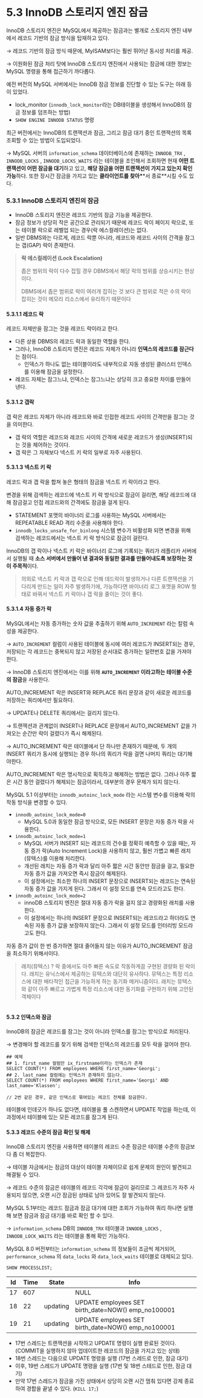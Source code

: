 # 5.3 InnoDB 스토리지 엔진 잠금

InnoDB 스토리지 엔진은 MySQL에서 제공하는 잠금과는 별개로 스토리지 엔진 내부에서 레코드 기반의 잠금 방식을 탑재하고 있다.

→ 레코드 기반의 잠금 방식 때문에, MyISAM보다는 훨씬 뛰어난 동시성 처리를 제공.

→ 이원화된 잠금 처리 탓에 InnoDB 스토리지 엔진에서 사용되는 잠금에 대한 정보는 MySQL 명령을 통해 접근하기 까다롭다.

예전 버전의 MySQL 서버에서는 InnoDB 잠금 정보를 진단할 수 있는 도구는 아래 등이 있었다.

* lock\_monitor (`innodb_lock_monitor`라는 DB테이블을 생성해서 InnoDB의 잠금 정보를 덤프하는 방법)
* `SHOW ENGINE INNODB STATUS` 명령

최근 버전에서는 InnoDB의 트랜잭션과 잠금, 그리고 잠금 대기 중인 트랜잭션의 목록 조회할 수 있는 방법이 도입되었다.

→ MySQL 서버의 `information_schema` 데이터베이스에 존재하는 `INNODB_TRX` , `INNODB_LOCKS` , `INNODB_LOCKS_WAITS` 라는 테이블을 조인해서 조회하면 현재 **어떤 트랜잭션이 어떤 잠금을 대기**하고 있고, **해당 잠금을 어떤 트랜잭션이 가지고 있는지 확인가능**하다. 또한 장시간 잠금을 가지고 있는 **클라이언트를 찾아\***\*서 종료\*\*시킬 수도 있다.

### 5.3.1 InnoDB 스토리지 엔진의 잠금

* InnoDB 스토리지 엔진은 레코드 기반의 잠금 기능을 제공한다.
* 잠금 정보가 상당히 작은 공간으로 관리되기 때문에 레코드 락이 페이지 락으로, 또는 테이블 락으로 레벨업 되는 경우(락 에스컬레이션)는 없다.
* 일반 DBMS와는 다르게, 레코드 락뿐 아니라, 레코드와 레코드 사이의 간격을 잠그는 갭(GAP) 락이 존재한다.

> **락 에스컬레이션 (Lock Escalation)**
>
> 좁은 범위의 락이 다수 잡힐 경우 DBMS에서 해당 락의 범위를 상승시키는 현상이다.
>
> DBMS에서 좁은 범위로 락이 여러개 잡히는 것 보다 큰 범위로 적은 수의 락이 잡히는 것이 메모리 리소스에서 유리하기 때문이다

#### 5.3.1.1 레코드 락

레코드 자체만을 잠그는 것을 레코드 락이라고 한다.

* 다른 상용 DBMS의 레코드 락과 동일한 역할을 한다.
* 그러나, InnoDB 스토리지 엔진은 레코드 자체가 아니라 **인덱스의 레코드를 잠근다**는 점이다.
  * 인덱스가 하나도 없는 테이블이라도 내부적으로 자동 생성된 클러스터 인덱스를 이용해 잠금을 설정한다.
* 레코드 자체는 잠그느냐, 인덱스는 잠그느냐는 상당히 크고 중요한 차이를 만들어 낸다.

#### 5.3.1.2 갭락

갭 락은 레코드 자체가 아니라 레코드와 바로 인접한 레코드 사이의 간격만을 잠그는 것을 의미한다.

* 갭 락의 역할은 레코드와 레코드 사이의 간격에 새로운 레코드가 생성(INSERT)되는 것을 제어하는 것이다.
* 갭 락은 그 자체보다 넥스트 키 락의 일부로 자주 사용된다.

#### 5.3.1.3 넥스트 키 락

레코드 락과 갭 락을 합쳐 놓은 형태의 잠금을 넥스트 키 락이라고 한다.

변경을 위해 검색하는 레코드에 넥스트 키 락 방식으로 잠금이 걸리면, 해당 레코드에 대해 잠금걸고 인접 레코드와의 간격에도 잠금을 걸게 된다.

* STATEMENT 포맷의 바이너리 로그를 사용하는 MySQL 서버에서는 REPEATABLE READ 격리 수준을 사용해야 한다.
* `innodb_locks_unsafe_for_binlong` 시스템 변수가 비활성화 되면 변경을 위해 검색하는 레코드에서는 넥스트 키 락 방식으로 잠금이 걸린다.

InnoDB의 갭 락이나 넥스트 키 락은 바이너리 로그에 기록되는 쿼리가 레플리카 서버에서 실행될 때 **소스 서버에서 만들어 낸 결과와 동일한 결과를 만들어내도록 보장하는 것이 주목적**이다.

> 의외로 넥스트 키 락과 갭 락으로 인해 데드락이 발생하거나 다른 트랜잭션을 기다리게 만드는 일이 자주 발생하기에, 가능하다면 바이너리 로그 포맷을 ROW 형태로 바꿔서 넥스트 키 락이나 갭 락을 줄이는 것이 좋다.

#### 5.3.1.4 자동 증가 락

MySQL에서는 자동 증가하는 숫자 값을 추출하기 위해 `AUTO_INCREMENT` 라는 칼럼 속성을 제공한다.

→ `AUTO_INCREMENT` 컬럼이 사용된 테이블에 동시에 여러 레코드가 INSERT되는 경우, 저장되는 각 레코드는 중복되지 않고 저장된 순서대로 증가하는 일련번호 값을 가져야 한다.

→ InnoDB 스토리지 엔진에서는 이를 위해 **`AUTO_INCREMENT` 이라고하는 테이블 수준의 잠금**을 사용한다.

AUTO\_INCREMENT 락은 INSERT와 REPLACE 쿼리 문장과 같이 새로운 레코드를 저장하는 쿼리에서만 필요하다.

→ UPDATE나 DELETE 쿼리에서는 걸리지 않는다.

→ 트랜잭션과 관계없이 INSERT나 REPLACE 문장에서 AUTO\_INCREMENT 값을 가져오는 순간만 락이 걸렸다가 즉시 해제된다.

→ AUTO\_INCREMENT 락은 테이블에서 단 하나만 존재하기 때문에, 두 개의 INSERT 쿼리가 동시에 실행되는 경우 하나의 쿼리가 락을 걸면 나머지 쿼리는 대기해야한다.

AUTO\_INCREMENT 락은 명시적으로 획득하고 해제하는 방법은 없다. 그러나 아주 짧은 시간 동안 걸렸다가 해제되는 잠금이라서, 대부분의 경우 문제가 되지 않는다.

MySQL 5.1 이상부터는 `innodb_autoinc_lock_mode` 라는 시스템 변수를 이용해 락의 작동 방식을 변경할 수 있다.

* `innodb_autoinc_lock_mode=0`
  * MySQL 5.0과 동일한 잠금 방식으로, 모든 INSERT 문장은 자동 증가 락을 사용한다.
* `innodb_autoinc_lock_mode=1`
  * MySQL 서버가 INSERT 되는 레코드의 건수를 정확히 예측할 수 있을 때는, 자동 증가 락(Auto Increment Lock)을 사용하지 않고, 훨씬 가볍고 빠른 래치(뮤텍스)를 이용해 처리한다.
  * 개선된 래치는 자동 증가 락과 달리 아주 짧은 시간 동안만 잠금을 걸고, 필요한 자동 증가 값을 가져오면 즉시 잠금이 해제된다.
  * 이 설정에서는 최소한 하나의 INSERT 문장으로 INSERT되는 레코드는 연속된 자동 증가 값을 가지게 된다. 그래서 이 설정 모드를 연속 모드라고도 한다.
* `innodb_autoinc_lock_mode=2`
  * innoDB 스토리지 엔진은 절대 자동 증가 락을 걸지 않고 경량화된 래치를 사용한다.
  * 이 설정에서는 하나의 INSERT 문장으로 INSERT되는 레코드라고 하더라도 연속된 자동 증가 값을 보장하지 않는다. 그래서 이 설정 모드를 인터리빙 모드라고도 한다.

자동 증가 값이 한 번 증가하면 절대 줄어들지 않는 이유가 AUTO\_INCREMENT 잠금을 최소하기 위해서이다.

> 래치(뮤텍스) ? 락 중에서도 아주 빠른 속도로 작동하게끔 구현된 경량화 된 락이다. 래치는 유닉스에서 제공하는 뮤텍스와 대단히 유사하다. 뮤텍스는 특정 리소스에 대한 배타적인 접근을 가능하게 하는 동기화 메커니즘이다. 래치는 뮤텍스와 같이 아주 빠르고 가볍게 특정 리소스에 대한 동기화를 구현하기 위해 고안된 객체이다&#x20;
>
>

<figure><img src="../../../.gitbook/assets/image (8).png" alt=""><figcaption></figcaption></figure>

#### 5.3.2 인덱스와 잠금

InnoDB의 잠금은 레코드를 잠그는 것이 아니라 인덱스를 잠그는 방식으로 처리된다.

→ 변경해야 할 레코드를 찾기 위해 검색한 인덱스의 레코드를 모두 락을 걸어야 한다.

```
## 예제
## 1. first_name 컬럼만 ix_firstname이라는 인덱스가 존재
SELECT COUNT(*) FROM employees WHERE first_name='Georgi';
## 2. last_name 컬럼에는 인덱스가 존재하지 않는다.
SELECT COUNT(*) FROM employees WHERE first_name='Georgi' AND last_name='Klassen';
​
// 2번 같은 경우, 같은 인덱스로 묶여있는 레코드 전체를 잠금한다.
```

테이블에 인데긋가 하나도 없다면, 테이블을 풀 스캔하면서 UPDATE 작업을 하는데, 이 과정에서 테이블에 있는 모든 레코드를 잠그게 된다.

#### 5.3.3 레코드 수준의 잠금 확인 및 해제

InnoDB 스토리지 엔진을 사용하면 테이블의 레코드 수준 잠금은 테이블 수준의 잠금보다 좀 더 복잡한다.

→ 테이블 자금에서는 잠금의 대상이 테이블 자체이므로 쉽게 문제의 원인이 발견되고 해결될 수 있다.

→ 레코드 수준의 잠금은 테이블의 레코드 각각에 잠금이 걸리므로 그 레코드가 자주 사용되지 않으면, 오랜 시간 잠금된 상태로 남아 있어도 잘 발견되지 않는다.

MySQL 5.1부터는 레코드 잠금과 잠금 대기에 대한 조회가 가능하여 쿼리 하나면 실행해 보면 잠금과 잠금 대기를 바로 확인 할 수 있다.

→ `information_schema` DB의 `INNODB_TRX` 테이블과 `INNODB_LOCKS` , `INNODB_LOCK_WAITS` 라는 테이블을 통해 확인 가능하다.

MySQL 8.0 버전부터는 `information_schema` 의 정보들이 조금씩 제거되어, `performance_schema` 의 `data_locks` 와 `data_lock_waits` 테이블로 대체되고 있다.

```
SHOW PROCESSLIST;
```

| **Id** | **Time** | **State** | **Info**                                             |
| ------ | -------- | --------- | ---------------------------------------------------- |
| 17     | 607      |           | NULL                                                 |
| 18     | 22       | updating  | UPDATE employees SET birth\_date=NOW() emp\_no100001 |
| 19     | 21       | updating  | UPDATE employees SET birth\_date=NOW() emp\_no100001 |

* 17번 스레드는 트랜잭션을 시작하고 UPDATE 명령이 실행 완료된 것이다. (COMMIT을 실행하지 않아 업데이트한 레코드의 잠금을 가지고 있는 상태)
* 18번 스레드는 다음으로 UPDATE 명령을 실행 (17번 스레드로 인한, 잠금 대기)
* 이후, 19번 스레드가 UPDATE 명령을 실행 (17번 및 18번 스테드로 인한, 잠금 대기)
* 만약 17번 스레드가 잠금을 가진 상태에서 상당히 오랜 시간 멈춰 있다면 강제 종료하여 경합을 끝낼 수 있다. (`KILL 17;`)

